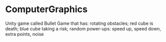 # ComputerGraphics
Unity game called Bullet Game that has: rotating obstacles; red cube is death; blue cube taking a risk; random power-ups: speed up, speed down, extra points, noise
